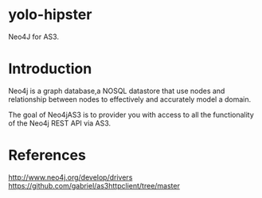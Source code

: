 yolo-hipster
============

Neo4J for AS3.

Introduction
============

Neo4j is a graph database,a NOSQL datastore that use nodes and relationship between nodes to effectively and accurately model a domain.

The goal of Neo4jAS3 is to provider you with access to all the functionality of the Neo4j REST API via AS3.

References
============
http://www.neo4j.org/develop/drivers
https://github.com/gabriel/as3httpclient/tree/master